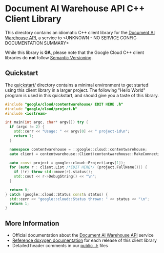 # Document AI Warehouse API C++ Client Library

This directory contains an idiomatic C++ client library for the
[Document AI Warehouse API][cloud-service-docs], a service to \<UNKNOWN - NO SERVICE CONFIG DOCUMENTATION SUMMARY>

While this library is **GA**, please note that the Google Cloud C++ client
libraries do **not** follow [Semantic Versioning](https://semver.org/).

## Quickstart

The [quickstart/](quickstart/README.md) directory contains a minimal environment
to get started using this client library in a larger project. The following
"Hello World" program is used in this quickstart, and should give you a taste of
this library.

<!-- inject-quickstart-start -->

```cc
#include "google/cloud/contentwarehouse/ EDIT HERE .h"
#include "google/cloud/project.h"
#include <iostream>

int main(int argc, char* argv[]) try {
  if (argc != 2) {
    std::cerr << "Usage: " << argv[0] << " project-id\n";
    return 1;
  }

  namespace contentwarehouse = ::google::cloud::contentwarehouse;
  auto client = contentwarehouse::Client(contentwarehouse::MakeConnection());

  auto const project = google::cloud::Project(argv[1]);
  for (auto r : client.List /*EDIT HERE*/ (project.FullName())) {
    if (!r) throw std::move(r).status();
    std::cout << r->DebugString() << "\n";
  }

  return 0;
} catch (google::cloud::Status const& status) {
  std::cerr << "google::cloud::Status thrown: " << status << "\n";
  return 1;
}
```

<!-- inject-quickstart-end -->

## More Information

- Official documentation about the [Document AI Warehouse API][cloud-service-docs] service
- [Reference doxygen documentation][doxygen-link] for each release of this
  client library
- Detailed header comments in our [public `.h`][source-link] files

[cloud-service-docs]: https://cloud.google.com/contentwarehouse
[doxygen-link]: https://cloud.google.com/cpp/docs/reference/contentwarehouse/latest/
[source-link]: https://github.com/googleapis/google-cloud-cpp/tree/main/google/cloud/contentwarehouse
